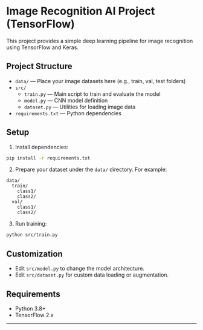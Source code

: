 # Image Recognition AI Project (TensorFlow)

This project provides a simple deep learning pipeline for image recognition using TensorFlow and Keras.

## Project Structure

- `data/` — Place your image datasets here (e.g., train, val, test folders)
- `src/`
  - `train.py` — Main script to train and evaluate the model
  - `model.py` — CNN model definition
  - `dataset.py` — Utilities for loading image data
- `requirements.txt` — Python dependencies

## Setup

1. Install dependencies:

```bash
pip install -r requirements.txt
```

2. Prepare your dataset under the `data/` directory. For example:

```
data/
  train/
    class1/
    class2/
  val/
    class1/
    class2/
```

3. Run training:

```bash
python src/train.py
```

## Customization
- Edit `src/model.py` to change the model architecture.
- Edit `src/dataset.py` for custom data loading or augmentation.

## Requirements
- Python 3.8+
- TensorFlow 2.x

---

